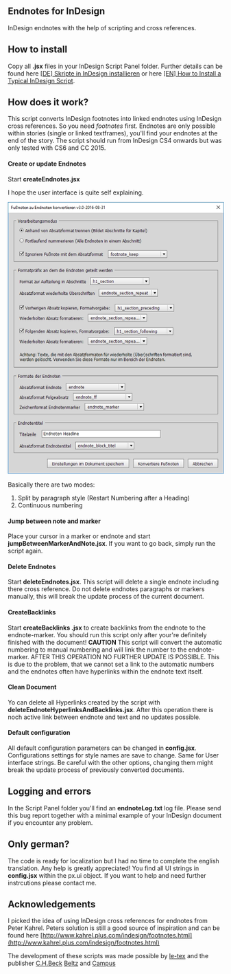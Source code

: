 ## Endnotes for InDesign
InDesign endnotes with the help of scripting and cross references. 

## How to install
Copy all **.jsx** files in your InDesign Script Panel folder. Further details can be found here [[DE] Skripte in InDesign installieren](http://www.publishingx.de/skripte-installieren/) or here [[EN] How to Install a Typical InDesign Script](http://www.danrodney.com/scripts/directions-installingscripts.html).

## How does it work?
This script converts InDesign footnotes into linked endnotes using InDesign cross references. So you need *footnotes* first. Endnotes are only possible within stories (single or linked textframes), you'll find your endnotes at the end of the story. 
The script should run from InDesign CS4 onwards but was only tested with CS6 and CC 2015.

#### Create or update Endnotes
Start **createEndnotes.jsx** 

I hope the user interface is quite self explaining. 

![GUI of createEndnotes.jsx](docs/endnoteGUIv3.jpg)

Basically there are two modes:

1. Split by paragraph style (Restart Numbering after a Heading)
2. Continuous numbering 


#### Jump between note and marker
Place your cursor in a marker or endnote and start **jumpBetweenMarkerAndNote.jsx**. If you want to go back, simply run the script again. 

#### Delete Endnotes
Start **deleteEndnotes.jsx**. This script will delete a single endnote including there cross reference. Do not delete endnotes paragraphs or markers manually, this will break the update process of the current document.

#### CreateBacklinks
Start **createBacklinks .jsx** to create backlinks from the endnote to the endnote-marker. You should run this script only after your're definitely finished with the document! **CAUTION** This script will convert the automatic numbering to manual numbering and will link the number to the  endnote-marker. AFTER THIS OPERATION NO FURTHER UPDATE IS POSSIBLE. This is due to the problem, that we cannot set a link to the automatic numbers and the endnotes often have hyperlinks within the endnote text itself.

#### Clean Document
Yo can delete all Hyperlinks created by the script with **deleteEndnoteHyperlinksAndBacklinks.jsx**. After this operation there is noch active link between endnote and text and no updates possible. 

#### Default configuration 
All default configuration parameters can be changed in **config.jsx**. 
Configurations settings for style names are save to change. Same for User interface strings. Be careful with the other options, changing them might break the update process of previously converted documents. 

## Logging and errors
In the Script Panel folder you'll find an **endnoteLog.txt** log file. Please send this bug report together with a minimal example of your InDesign document if you encounter any problem.


## Only german? 
The code is ready for localization but I had no time to complete the english translation. Any help is greatly appreciated! You find all UI strings in **config.jsx** within the px.ui object. If you want to help and need further instrcutions please contact me. 


## Acknowledgements
I picked the idea of using InDesign cross references for endnotes from Peter Kahrel. Peters solution is still a good source of inspiration and can be found here [http://www.kahrel.plus.com/indesign/footnotes.html](http://www.kahrel.plus.com/indesign/footnotes.html)

The development of these scripts was made possible by [le-tex](http://www.le-tex.de/de/index.html) and the publisher [C.H.Beck](http://www.chbeck.de/) [Beltz](http://www.beltz.de/) and [Campus](http://www.campus.de/)
